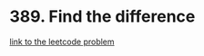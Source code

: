 # 389. Find the difference

[link to the leetcode problem](https://leetcode.com/problems/find-the-difference/?envType=daily-question&envId=2023-09-25)
